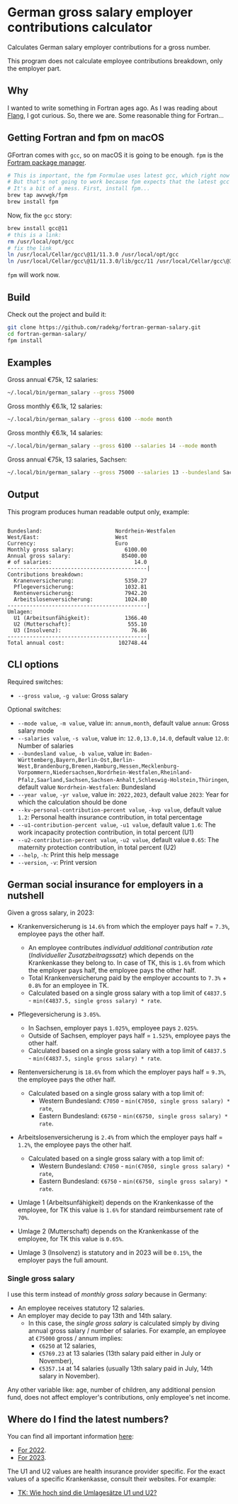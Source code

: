 # German gross salary employer contributions calculator

Calculates German salary employer contributions for a gross number.

This program does not calculate employee contributions breakdown, only the employer part.

## Why

I wanted to write something in Fortran ages ago. As I was reading about [Flang](https://flang.llvm.org/docs/), I got curious. So, there we are. Some reasonable thing for Fortran...

## Getting Fortran and fpm on macOS

GFortran comes with `gcc`, so on macOS it is going to be enough. `fpm` is the [Fortram package manager](https://fpm.fortran-lang.org/).

```sh
# This is important, the fpm Formulae uses latest gcc, which right now is 12.
# But that's not going to work because fpm expects that the latest gcc is 11...
# It's a bit of a mess. First, install fpm...
brew tap awvwgk/fpm
brew install fpm
```

Now, fix the `gcc` story:

```sh
brew install gcc@11
# this is a link:
rm /usr/local/opt/gcc
# fix the link
ln /usr/local/Cellar/gcc\@11/11.3.0 /usr/local/opt/gcc
ln /usr/local/Cellar/gcc\@11/11.3.0/lib/gcc/11 /usr/local/Cellar/gcc\@11/11.3.0/lib/gcc/current
```

`fpm` will work now.

## Build

Check out the project and build it:

```sh
git clone https://github.com/radekg/fortran-german-salary.git
cd fortran-german-salary/
fpm install
```

## Examples

Gross annual €75k, 12 salaries:

```sh
~/.local/bin/german_salary --gross 75000
```

Gross monthly €6.1k, 12 salaries:

```sh
~/.local/bin/german_salary --gross 6100 --mode month
```

Gross monthly €6.1k, 14 salaries:

```sh
~/.local/bin/german_salary --gross 6100 --salaries 14 --mode month
```

Gross annual €75k, 13 salaries, Sachsen:

```sh
~/.local/bin/german_salary --gross 75000 --salaries 13 --bundesland Sachsen
```

## Output

This program produces human readable output only, example:

```

Bundesland:                       Nordrhein-Westfalen
West/East:                        West
Currency:                         Euro
Monthly gross salary:                6100.00
Annual gross salary:                85400.00
# of salaries:                          14.0
--------------------------------------------|
Contributions breakdown:
  Kranenversicherung:                5350.27
  Pflegeversicherung:                1032.81
  Rentenversicherung:                7942.20
  Arbeitslosenversicherung:          1024.80
--------------------------------------------|
Umlagen:
  U1 (Arbeitsunfähigkeit):           1366.40
  U2 (Mutterschaft):                  555.10
  U3 (Insolvenz):                      76.86
--------------------------------------------|
Total annual cost:                 102748.44

```

## CLI options

Required switches:

- `--gross value`, `-g value`: Gross salary

Optional switches:

- `--mode value`, `-m value`, value in: `annum,month`, default value `annum`: Gross salary mode
- `--salaries value`, `-s value`, value in: `12.0,13.0,14.0`, default value `12.0`: Number of salaries
- `--bundesland value`, `-b value`, value in: `Baden-Württemberg,Bayern,Berlin-Ost,Berlin-West,Brandenburg,Bremen,Hamburg,Hessen,Mecklenburg-Vorpommern,Niedersachsen,Nordrhein-Westfalen,Rheinland-Pfalz,Saarland,Sachsen,Sachsen-Anhalt,Schleswig-Holstein,Thüringen`, default value `Nordrhein-Westfalen`: Bundesland
- `--year value`, `-yr value`, value in: `2022,2023`, default value `2023`: Year for which the calculation should be done
- `--kv-personal-contribution-percent value`, `-kvp value`, default value `1.2`: Personal health insurance contribution, in total percentage
- `--u1-contribution-percent value`, `-u1 value`, default value `1.6`: The work incapacity protection contribution, in total percent (U1)
- `--u2-contribution-percent value`, `-u2 value`, default value `0.65`: The maternity protection contribution, in total percent (U2)
- `--help`, `-h`: Print this help message
- `--version`, `-v`: Print version

## German social insurance for employers in a nutshell

Given a gross salary, in 2023:

- Krankenversicherung is `14.6%` from which the employer pays half = `7.3%`, employee pays the other half.
  - An employee contributes _individual additional contribution rate_ (_Individueller Zusatzbeitragssatz_) which depends on the Krankenkasse they belong to. In case of TK, this is `1.6%` from which the employer pays half, the employee pays the other half.
  - Total Krankenversicherung paid by the employer accounts to `7.3%` + `0.8%` for an employee in TK.
  - Calculated based on a single gross salary with a top limit of `€4837.5` - `min(€4837.5, single gross salary) * rate`.
- Pflegeversicherung is `3.05%`.
  - In Sachsen, employer pays `1.025%`, employee pays `2.025%`.
  - Outside of Sachsen, employer pays half = `1.525%`, employee pays the other half.
  - Calculated based on a single gross salary with a top limit of `€4837.5` - `min(€4837.5, single gross salary) * rate`.
- Rentenversicherung is `18.6%` from which the employer pays half = `9.3%`, the employee pays the other half.
  - Calculated based on a single gross salary with a top limit of:
    - Western Bundesland: `€7050` - `min(€7050, single gross salary) * rate`,
    - Eastern Bundesland: `€6750` - `min(€6750, single gross salary) * rate`.
- Arbeitslosenversicherung is `2.4%` from which the employer pays half = `1.2%`, the employee pays the other half.
  - Calculated based on a single gross salary with a top limit of:
    - Western Bundesland: `€7050` - `min(€7050, single gross salary) * rate`,
    - Eastern Bundesland: `€6750` - `min(€6750, single gross salary) * rate`.

- Umlage 1 (Arbeitsunfähigkeit) depends on the Krankenkasse of the employee, for TK this value is `1.6%` for standard reimbursement rate of `70%`.
- Umlage 2 (Mutterschaft) depends on the Krankenkasse of the employee, for TK this value is `0.65%`.
- Umlage 3 (Insolvenz) is statutory and in 2023 will be `0.15%`, the employer pays the full amount.

### Single gross salary

I use this term instead of _monthly gross salary_ because in Germany:

- An employee receives statutory 12 salaries.
- An  employer may decide to pay 13th and 14th salary.
  - In this case, the _single gross salary_ is calculated simply by diving annual gross salary / number of salaries. For example, an employee at `€75000` gross / annum implies:
    - `€6250` at 12 salaries,
    - `€5769.23` at 13 salaries (13th salary paid either in July or November),
    - `€5357.14` at 14 salaries (usually 13th salary paid in July, 14th salary in November).

Any other variable like: age, number of children, any additional pension fund, does not affect employer's contributions, only employee's net income.

## Where do I find the latest numbers?

You can find all important information [here](https://www.lohn-info.de/):

- [For 2022](https://www.lohn-info.de/sozialversicherungsbeitraege2022.html).
- [For 2023](https://www.lohn-info.de/sozialversicherungsbeitraege2023.html).

The U1 and U2 values are health insurance provider specific. For the exact values of a specific Krankenkasse, consult their websites. For example:

- [TK: Wie hoch sind die Umla­ge­sätze U1 und U2?](https://www.tk.de/firmenkunden/versicherung/beitraege-faq/umlagen-u1-u2-und-insolvenzgeld/hoehe-umlagesaetze-u1-und-u2-2031720)
